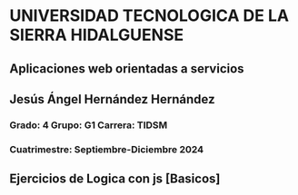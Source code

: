 # UNIVERSIDAD TECNOLOGICA DE LA SIERRA HIDALGUENSE

## Aplicaciones web orientadas a servicios

## Jesús Ángel Hernández Hernández

### Grado: 4   Grupo: G1  Carrera: TIDSM

### Cuatrimestre: Septiembre-Diciembre 2024

## Ejercicios de Logica con js [Basicos]